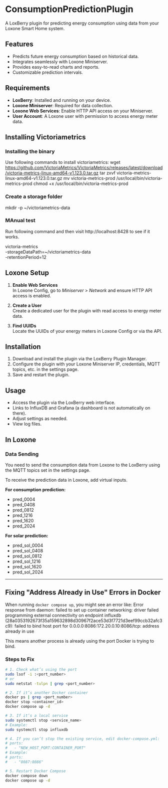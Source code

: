 # ConsumptionPredictionPlugin

A LoxBerry plugin for predicting energy consumption using data from your Loxone Smart Home system.

## Features

- Predicts future energy consumption based on historical data.
- Integrates seamlessly with Loxone Miniserver.
- Provides easy-to-read charts and reports.
- Customizable prediction intervals.

## Requirements

- **LoxBerry**: Installed and running on your device.
- **Loxone Miniserver**: Required for data collection.
- **Loxone Web Services**: Enable HTTP API access on your Miniserver.
- **User Account**: A Loxone user with permission to access energy meter data.

## Installing Victoriametrics

### Installing the binary

Use following commands to install victoriametrics:
wget <https://github.com/VictoriaMetrics/VictoriaMetrics/releases/latest/download/victoria-metrics-linux-amd64-v1.123.0.tar.gz>
tar zxvf victoria-metrics-linux-amd64-v1.123.0.tar.gz
mv victoria-metrics-prod /usr/local/bin/victoria-metrics-prod
chmod +x /usr/local/bin/victoria-metrics-prod

### Create a storage folder

mkdir -p ~/victoriametrics-data

### MAnual test

Run following command and then visit http://localhost:8428 to see if it works.

victoria-metrics \
  -storageDataPath=~/victoriametrics-data \
  -retentionPeriod=12
  
## Loxone Setup

1. **Enable Web Services**  
   In Loxone Config, go to *Miniserver* > *Network* and ensure HTTP API access is enabled.

2. **Create a User**  
   Create a dedicated user for the plugin with read access to energy meter data.

3. **Find UUIDs**  
   Locate the UUIDs of your energy meters in Loxone Config or via the API.

## Installation

1. Download and install the plugin via the LoxBerry Plugin Manager.  
2. Configure the plugin with your Loxone Miniserver IP, credentials, MQTT topics, etc. in the settings page.  
3. Save and restart the plugin.

## Usage

- Access the plugin via the LoxBerry web interface.  
- Links to InfluxDB and Grafana (a dashboard is not automatically on there).  
- Adjust settings as needed.  
- View log files.

## In Loxone

### Data Sending

You need to send the consumption data from Loxone to the LoxBerry using the MQTT topics set in the settings page.  

To receive the prediction data in Loxone, add virtual inputs.

**For consumption prediction:**

- pred_0004  
- pred_0408  
- pred_0812  
- pred_1216  
- pred_1620  
- pred_2024  

**For solar prediction:**

- pred_sol_0004  
- pred_sol_0408  
- pred_sol_0812  
- pred_sol_1216  
- pred_sol_1620  
- pred_sol_2024  

---

## Fixing "Address Already in Use" Errors in Docker

When running `docker compose up`, you might see an error like:
Error response from daemon: failed to set up container networking: driver failed programming external connectivity on endpoint influxdb (28a0353192673f35a159632898d30967f2ace53d3f7721d3eef99ccb32afc3c9): failed to bind host port for 0.0.0.0:8086:172.20.0.10:8086/tcp: address already in use

This means another process is already using the port Docker is trying to bind.

### Steps to Fix

```bash
# 1. Check what’s using the port
sudo lsof -i :<port_number>
# or
sudo netstat -tulpn | grep <port_number>

# 2. If it’s another Docker container
docker ps | grep <port_number>
docker stop <container_id>
docker compose up -d

# 3. If it’s a local service
sudo systemctl stop <service_name>
# Example:
sudo systemctl stop influxdb

# 4. If you can’t stop the existing service, edit docker-compose.yml:
# ports:
#   - "NEW_HOST_PORT:CONTAINER_PORT"
# Example:
# ports:
#   - "8087:8086"

# 5. Restart Docker Compose
docker compose down
docker compose up -d
